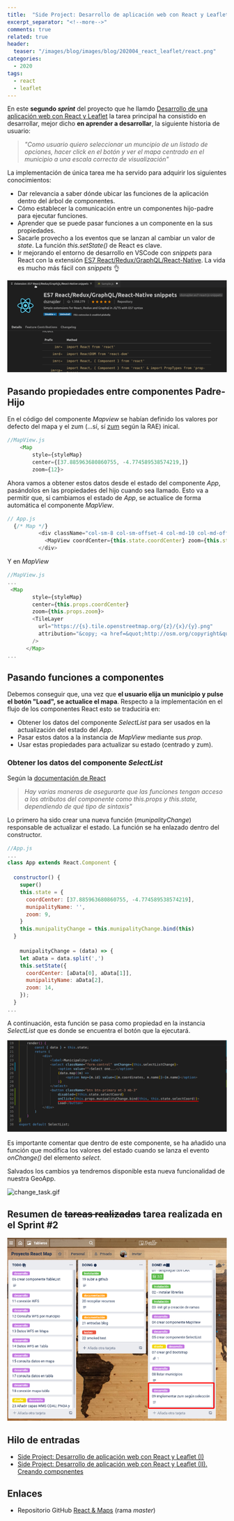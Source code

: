 ```yaml
---
title:  "Side Project: Desarrollo de aplicación web con React y Leaflet (III). Funciones, estado y props"
excerpt_separator: "<!--more-->"
comments: true
related: true
header:
  teaser: "/images/blog/images/blog/202004_react_leaflet/react.png" 
categories: 
  - 2020
tags:
  - react
  - leaflet
---
```


En este **segundo *sprint*** del proyecto que he llamdo [Desarrollo de una aplicación web con React y Leaflet]() la tarea principal ha consistido en desarrollar, mejor dicho **en aprender a desarrollar**, la siguiente historia de usuario:

> *"Como usuario quiero seleccionar un muncipio de un listado de opciones, hacer click en el botón y ver el mapa centrado en el municipio a una escala correcta de visualización"*

La implementación de única tarea me ha servido para adquirir los siguientes conocimientos:

- Dar relevancia a saber dónde ubicar las funciones de la aplicación dentro del árbol de componentes.
- Cómo establecer la comunicación entre un componentes hijo-padre para ejecutar funciones.
- Aprender que se puede pasar funciones a un componente en la sus propiedades.
- Sacarle provecho a los eventos que se lanzan al cambiar un valor de *state*. La función *this.setState()* de React es clave.
- Ir mejorando el entorno de desarrollo en VSCode con *snippets* para React con la extensión [ES7 React/Redux/GraphQL/React-Native](https://marketplace.visualstudio.com/items?itemName=dsznajder.es7-react-js-snippets). La vida es mucho más fácil con *snippets* 👌	

![react_snippet.gif](/images/blog/202004_react_leaflet_3/react_snippet.gif)

## Pasando propiedades entre componentes Padre-Hijo

En el código del componente *Mapview* se habían definido los valores por defecto del mapa y el zum (...sí, sí [zum](https://dle.rae.es/zum) según la RAE) inical.

```javascript
//MapView.js
    <Map
        style={styleMap}
        center={[37.885963680860755, -4.774589538574219,]}
        zoom={12}>
```

Ahora vamos a obtener estos datos desde el estado del  componente *App*, pasándolos en las propiedades del hijo cuando sea llamado. Esto va a permitir que, si cambiamos el estado de *App*, se actualice de forma automática el componente *MapView*.

```javascript
// App.js
  {/* Map */}
          <div className="col-sm-8 col-sm-offset-4 col-md-10 col-md-offset-3">
            <MapView coordCenter={this.state.coordCenter} zoom={this.state.zoom}/>
          </div>
```
Y en *MapView*

```javascript
//MapView.js
...
 <Map
        style={styleMap}
        center={this.props.coordCenter}
        zoom={this.props.zoom}>
        <TileLayer
          url="https://{s}.tile.openstreetmap.org/{z}/{x}/{y}.png"
          attribution="&copy; <a href=&quot;http://osm.org/copyright&quot;>OpenStreetMap</a> contributors"
        />
      </Map>
...
```

## Pasando funciones a componentes

Debemos conseguir que, una vez que **el usuario elija un municipio y pulse el botón "Load", se actualice el mapa**. Respecto a la implementación en el flujo de los componentes React esto se traduciría en:
- Obtener los datos del componente *SelectList* para ser usados en la actualización del estado del *App*.
- Pasar estos datos a la instancia de *MapView* mediante sus *prop*.
- Usar estas propiedades para actualizar su estado (centrado y zum).

### Obtener los datos del componente *SelectList*

Según la [documentación de React](https://reactjs.org/docs/faq-functions.html) 
>*Hay varias maneras de asegurarte que las funciones tengan acceso a los atributos del componente como this.props y this.state, dependiendo de qué tipo de sintaxis"*

Lo primero ha sido crear una nueva función (*munipalityChange*) responsable de actualizar el estado. La función se ha enlazado dentro del constructor.

```javascript
//App.js
...
class App extends React.Component {

  constructor() {
    super()
    this.state = {
      coordCenter: [37.885963680860755, -4.774589538574219],
      munipalityName: '',
      zoom: 9,
    }
    this.munipalityChange = this.munipalityChange.bind(this)
  }

    munipalityChange = (data) => {
    let aData = data.split(',')
    this.setState({
      coordCenter: [aData[0], aData[1]],
      munipalityName: aData[2],
      zoom: 14,
    });
  }
...
```
A continuación, esta función se pasa como propiedad en la instancia *SelectList* que es donde se encuentra el botón que la ejecutará.

![selectList_button_clic.png](/images/blog/202004_react_leaflet_3/selectList_button_clic.png)

Es importante comentar que dentro de este componente, se ha añadido una función que modifica los valores del estado cuando se lanza el evento *onChange()* del elemento *select*.

Salvados los cambios ya tendremos disponible esta nueva funcionalidad de nuestra GeoApp.

![change_task.gif](/images/blog/202004_react_leaflet_3/change_task.gif)

## Resumen de <s>tareas realizadas</s> tarea realizada en el Sprint #2

![trello_2sprint.png](/images/blog/202004_react_leaflet_3/trello_2sprint.png)

## Hilo de entradas

- [Side Project: Desarrollo de aplicación web con React y Leaflet (I)](http://www.sigdeletras.com/2020/side-project-desarrollo-de-aplicacion-web-con-react-y-leaflet-i/)
- [Side Project: Desarrollo de aplicación web con React y Leaflet (II). Creando componentes](http://www.sigdeletras.com/2020/side-project-desarrollo-de-aplicacion-web-con-react-y-leaflet-ii-components/)

## Enlaces 

- Repositorio GitHub [React & Maps](https://github.com/sigdeletras/react_maps) (rama *master*)
